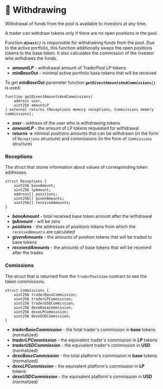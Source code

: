 # 💸 Withdrawing

Withdrawal of funds from the pool is available to investors at any time.

A trader can withdraw tokens only if there are no open positions in the pool.

Function ***`divest()`*** is responsible for withdrawing funds from the pool. Due to the active portfolio, this function additionally swaps the open positions tokens to the base token. It also calculates the commission of the investor who withdraws the funds.
- ***amountLP*** - withdrawal amount of TraderPool LP tokens 
- ***minBaseOut*** - minimal active portfolio base tokens that will be received

To get ***minBaseOut***  parameter function ***`getDivestAmountsAndCommissions()`*** is used:

```solidity
function getDivestAmountsAndCommissions(
    address user,
    uint256 amountLP
) external returns (Receptions memory receptions, Commissions memory commissions);
```
- ***user*** - address of the user who is withdrawing tokens
- ***amountLP*** - the amount of LP tokens requested for withdrawal
- **returns** **->**  minimal positions amounts that can be withdrawn (in the form of `Receptions` structure) and commissions (in the form of `Commissions` structure)

### Receptions

The struct that stores information about values of corresponding token addresses.

```solidity
struct Receptions {
    uint256 baseAmount;
    uint256 lpAmount;
    address[] positions;
    uint256[] givenAmounts;
    uint256[] receivedAmounts;
}
```

- ***baseAmount*** - total received base token amount after the withdrawal
- ***lpAmount*** - will be zero
- ***positions*** - the addresses of positions tokens from which the `receivedAmounts` are calculated
- ***givenAmounts*** - the amounts of position tokens that will be traded to base tokens
- ***receivedAmounts*** - the amounts of base tokens that will be received after the trades

### Comissions

The struct that is returned from the `TraderPoolView` contract to see the taken commissions.

```solidity
struct Commissions {
    uint256 traderBaseCommission;
    uint256 traderLPCommission;
    uint256 traderUSDCommission;
    uint256 dexeBaseCommission;
    uint256 dexeLPCommission;
    uint256 dexeUSDCommission;
}
```
- ***traderBaseCommission*** - the total trader's commission in **base** tokens (normalized)
- ***traderLPCommission*** - the equivalent trader's commission in **LP** tokens
- ***traderUSDCommission*** - the equivalent trader's commission in **USD** (normalized)
- ***dexeBaseCommission*** - the total platform's commission in **base** tokens (normalized)
- ***dexeLPCommission*** - the equivalent platform's commission in **LP** tokens
- ***dexeUSDCommission*** - the equivalent platform's commission in **USD** (normalized)
